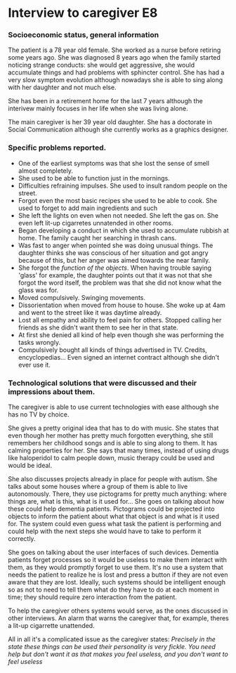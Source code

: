 # Interview to caregiver E8

### Socioeconomic status, general information
The patient is a 78 year old female. She worked as a nurse before retiring some years ago. She was diagnosed 8 years ago when the family started noticing strange conducts: she would get aggressive, she would accumulate things and had problems with sphincter control. She has had a very slow symptom evolution although nowadays she is able to sing along with her daughter and not much else.

She has been in a retirement home for the last 7 years although the interivew mainly focuses in her life when she was living alone.

The main caregiver is her 39 year old daughter. She has a doctorate in Social Communication although she currently works as a graphics designer.

### Specific problems reported.
* One of the earliest symptoms was that she lost the sense of smell almost completely.
* She used to be able to function just in the mornings.
* Difficulties refraining impulses. She used to insult random people on the street.
* Forgot even the most basic recipes she used to be able to cook. She used to forget to add main ingredients and such
* She left the lights on even when not needed. She left the gas on. She even left lit-up cigarretes unnatended in other rooms.
* Began developing a conduct in which she used to accumulate rubbish at home. The family caught her searching in thrash cans.
* Was fast to anger when pointed she was doing unusual things. The daughter thinks she was conscious of her situation and got angry because of this, but her anger was aimed towards the near family.
* She forgot the *function of the objects*. When having trouble saying 'glass' for example, the daughter points out that it was not that she forgot the word itself, the problem was that she did not know what the glass was for.
* Moved compulsively. Swinging movements.
* Dissorientation when moved from house to house. She woke up at 4am and went to the street like it was daytime already.
* Lost all empathy and ability to feel pain for others. Stopped calling her friends as she didn't want them to see her in that state. 
* At first she denied all kind of help even though she was performing the tasks wrongly.
* Compulsively bought all kinds of things advertised in TV. Credits, encyclopedias... Even signed an internet contract although she didn't ever use it.

### Technological solutions that were discussed and their impressions about them.

The caregiver is able to use current technologies with ease although she has no TV by choice. 

She gives a pretty original idea that has to do with music. She states that even though her mother has pretty much forgotten everything, she still remembers her childhood songs and is able to sing along to them. It has calming properties for her. 
She says that many times, instead of using drugs like haloperidol to calm people down, music therapy could be used and would be ideal. 

She also discusses projects already in place for people with autism. She talks about some houses where a group of them is able to live autonomously. There, they use pictograms for pretty much anything: where things are, what is this, what is it used for... 
She goes on talking about how these could help dementia patients. Pictograms could be projected into objects to inform the patient about what that object is and what is it used for. The system could even guess what task the patient is performing and could help with the next steps she would have to take to perform it correctly.

She goes on talking about the user interfaces of such devices. Dementia patients forget processes so it would be useless to make them interact with them, as they would promptly forget to use them. It's no use a system that needs the patient to realize he is lost and press a button if they are not even aware that they are lost.
Ideally, such systems should be intelligent enough so as not to need to tell them what do they have to do at each moment in time; they should require zero interaction from the patient.

To help the caregiver others systems would serve, as the ones discussed in other interviews. An alarm that warns the caregiver that, for example, theres a lit-up cigarrette unattended. 

All in all it's a complicated issue as the caregiver states: *Precisely in the state these things can be used their personality is very fickle. You need help but don't want it as that makes you feel useless, and you don't want to feel useless*


